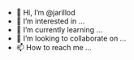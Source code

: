 - 👋 Hi, I’m @jarillod
- 👀 I’m interested in ...
- 🌱 I’m currently learning ...
- 💞️ I’m looking to collaborate on ...
- 📫 How to reach me ...

<!---
jarillod/jarillod is a ✨ special ✨ repository because its `README.md` (this file) appears on your GitHub profile.
You can click the Preview link to take a look at your changes.
--->
